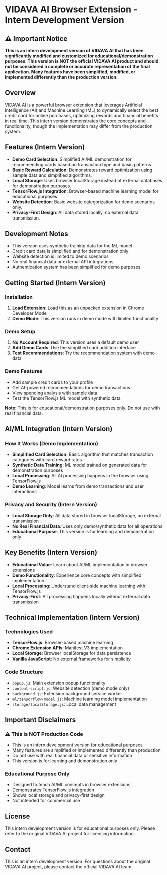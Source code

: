 # VIDAVA AI Browser Extension - Intern Development Version

## ⚠️ Important Notice
**This is an intern development version of VIDAVA AI that has been significantly modified and customized for educational/demonstration purposes. This version is NOT the official VIDAVA AI product and should not be considered a complete or accurate representation of the final application. Many features have been simplified, modified, or implemented differently than the production version.**

## Overview
VIDAVA AI is a powerful browser extension that leverages Artificial Intelligence (AI) and Machine Learning (ML) to dynamically select the best credit card for online purchases, optimizing rewards and financial benefits in real time. This intern version demonstrates the core concepts and functionality, though the implementation may differ from the production system.

## Features (Intern Version)
- **Demo Card Selection**: Simplified AI/ML demonstration for recommending cards based on transaction type and basic patterns.
- **Basic Reward Calculation**: Demonstrates reward optimization using sample data and simplified algorithms.
- **Local Storage**: Uses browser localStorage instead of external databases for demonstration purposes.
- **TensorFlow.js Integration**: Browser-based machine learning model for educational purposes.
- **Website Detection**: Basic website categorization for demo scenarios only.
- **Privacy-First Design**: All data stored locally, no external data transmission.

## Development Notes
- This version uses synthetic training data for the ML model
- Credit card data is simplified and for demonstration only
- Website detection is limited to demo scenarios
- No real financial data or external API integrations
- Authentication system has been simplified for demo purposes

## Getting Started (Intern Version)

### Installation
1. **Load Extension**: Load this as an unpacked extension in Chrome Developer Mode
2. **Demo Mode**: This version runs in demo mode with limited functionality

### Demo Setup
1. **No Account Required**: This version uses a default demo user
2. **Add Demo Cards**: Use the simplified card addition interface
3. **Test Recommendations**: Try the recommendation system with demo data

### Demo Features
- Add sample credit cards to your profile
- Get AI-powered recommendations for demo transactions
- View spending analysis with sample data
- Test the TensorFlow.js ML model with synthetic data

**Note**: This is for educational/demonstration purposes only. Do not use with real financial data.

## AI/ML Integration (Intern Version)

### How It Works (Demo Implementation)
- **Simplified Card Selection**: Basic algorithm that matches transaction categories with card reward rates
- **Synthetic Data Training**: ML model trained on generated data for demonstration purposes
- **Local Processing**: All AI processing happens in the browser using TensorFlow.js
- **Demo Learning**: Model learns from demo transactions and user interactions

### Privacy and Security (Intern Version)
- **Local Storage Only**: All data stored in browser localStorage, no external transmission
- **No Real Financial Data**: Uses only demo/synthetic data for all operations
- **Educational Purpose**: This version is for learning and demonstration only
  
## Key Benefits (Intern Version)
- **Educational Value**: Learn about AI/ML implementation in browser extensions
- **Demo Functionality**: Experience core concepts with simplified implementation
- **Local Processing**: Understand client-side machine learning with TensorFlow.js
- **Privacy-First**: All processing happens locally without external data transmission

## Technical Implementation (Intern Version)

### Technologies Used
- **TensorFlow.js**: Browser-based machine learning
- **Chrome Extension APIs**: Manifest V3 implementation
- **Local Storage**: Browser localStorage for data persistence
- **Vanilla JavaScript**: No external frameworks for simplicity

### Code Structure
- `popup.js`: Main extension popup functionality
- `content-script.js`: Website detection (demo mode only)
- `background.js`: Extension background service worker
- `ml/tensorflow-model.js`: Machine learning model implementation
- `storage/localStorage.js`: Local data management

## Important Disclaimers

### ⚠️ This is NOT Production Code
- This is an intern development version for educational purposes
- Many features are simplified or implemented differently than production
- Do not use with real financial data or sensitive information
- This version is for learning and demonstration only

### Educational Purpose Only
- Designed to teach AI/ML concepts in browser extensions
- Demonstrates TensorFlow.js integration
- Shows local storage and privacy-first design
- Not intended for commercial use

## License
This intern development version is for educational purposes only. Please refer to the original VIDAVA AI project for licensing information.

## Contact
This is an intern development version. For questions about the original VIDAVA AI project, please contact the official VIDAVA AI team.
